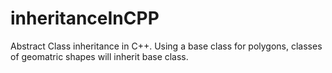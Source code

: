 # inheritanceInCPP
 Abstract Class inheritance in C++. 
 Using a base class for polygons, classes of geomatric shapes will inherit base class.
